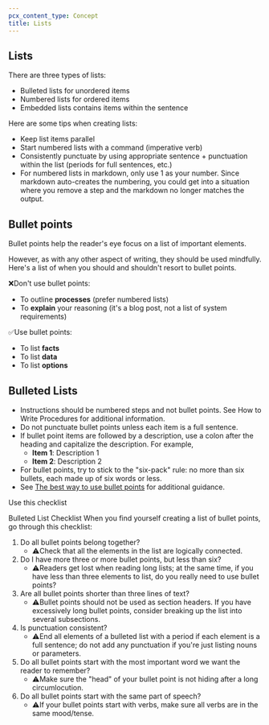 ```yaml
---
pcx_content_type: Concept
title: Lists
---
```

## Lists

There are three types of lists:

+ Bulleted lists for unordered items
+ Numbered lists for ordered items
+ Embedded lists contains items within the sentence

Here are some tips when creating lists:

+ Keep list items parallel
+ Start numbered lists with a command (imperative verb)
+ Consistently punctuate by using appropriate sentence + punctuation within the list (periods for full sentences, etc.)
+ For numbered lists in markdown, only use 1 as your number. Since markdown auto-creates the numbering, you could get into a situation where you remove a step and the markdown no longer matches the output.

## Bullet points

Bullet points help the reader's eye focus on a list of important elements.

However, as with any other aspect of writing, they should be used mindfully. Here's a list of when you should and shouldn't resort to bullet points.

❌Don't use bullet points:

+ To outline **processes** (prefer numbered lists)
+ To **explain** your reasoning (it's a blog post, not a list of system requirements)

✅Use bullet points:

+ To list **facts**
+ To list **data**
+ To list **options**

## Bulleted Lists

+ Instructions should be numbered steps and not bullet points. See How to Write Procedures for additional information.
+ Do not punctuate bullet points unless each item is a full sentence.
+ If bullet point items are followed by a description, use a colon after the heading and capitalize the description. For example,
    + **Item 1**: Description 1
    + **Item 2**: Description 2
+ For bullet points, try to stick to the "six-pack" rule: no more than six bullets, each made up of six words or less.
+ See [The best way to use bullet points](https://thewritinghabit.blog/2016/08/22/best-way-to-use-bullet-points/) for additional guidance.

Use this checklist

Bulleted List Checklist
When you find yourself creating a list of bullet points, go through this checklist:

1. Do all bullet points belong together?
    + ⚠️Check that all the elements in the list are logically connected.
2. Do I have more three or more bullet points, but less than six?
    + ⚠️Readers get lost when reading long lists; at the same time, if you have less than three elements to list, do you really need to use bullet points?
3. Are all bullet points shorter than three lines of text?
    + ⚠️Bullet points should not be used as section headers. If you have excessively long bullet points, consider breaking up the list into several subsections.
4. Is punctuation consistent?
    + ⚠️End all elements of a bulleted list with a period if each element is a full sentence; do not add any punctuation if you're just listing nouns or parameters.
5. Do all bullet points start with the most important word we want the reader to remember?
    + ⚠️Make sure the "head" of your bullet point is not hiding after a long circumlocution.
6. Do all bullet points start with the same part of speech?
    + ⚠️If your bullet points start with verbs, make sure all verbs are in the same mood/tense.